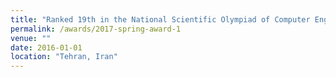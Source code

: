```yaml
---
title: "Ranked 19th in the National Scientific Olympiad of Computer Engineering"
permalink: /awards/2017-spring-award-1
venue: ""
date: 2016-01-01
location: "Tehran, Iran"
---
```



